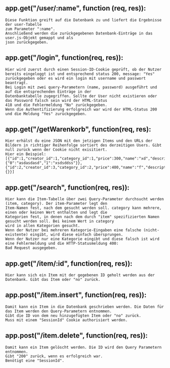 ## app.get("/user/:name", function (req, res)):
    Diese Funktion greift auf die Datenbank zu und liefert die Ergebnisse der user-Tabelle
    zum Parameter ":name". 
    Anschließend werden die zurückgegebenen Datenbank-Einträge in das user.js-Objekt gemappt und als
    json zurückgegeben.

## app.get("/login", function(req, res)):
    Hier wird zuerst durch einen Session-ID-Cookie geprüft, ob der Nutzer bereits eingeloggt ist und entsprechend status 200, message: "Yes" zurückgegeben oder es wird ein login mit username und passwort beantragt.
    Bei Login mit zwei query-Parametern (name, password) ausgeführt und auf die entsprechenden Einträge in der
    Datenbanktabelle zugegriffen. Sollte der User nicht existieren oder das Password falsch sein wird der HTML-Status
    418 und die Fehlermeldung "No" zurückgegeben. 
    Wenn die Authentifizierung erfolgreich war wird der HTML-Status 200 und die Meldung "Yes" zurückgegeben.

## app.get("/getWarenkorb", function(req, res):
    Hier erhälst du eine JSON mit den jetzigen Items und den URLs der Bildern in richtiger Reihenfolge sortiert des derzeitigen Users. Gibt null zurück wenn der Cookie nicht exisitiert.
	Hier ein Beispiel:
	[{"id":1,"creator_id":1,"category_id":1,"price":300,"name":"xd","description":"lol","urls":{"0":"asdasdasd","1":"xsdsddss"}},{"id":2,"creator_id":3,"category_id":2,"price":400,"name":"f","description":"f","urls":{}}]

## app.get("/search", function(req, res)):
    Hier kann die Item-Tabelle über zwei Query-Parameter durchsucht werden (item, category). Der item-Parameter legt den
    Item-Namen fest, nach dem gesucht werden soll. category kann mehrere, einen oder keinen Wert enthalten und legt die
    Kategorien fest, in denen nach dem durch "item" spezifizierten Namen gesucht werden soll. Bei keinem Wert in category
    wird in allen Kategorien gesucht.
    Wenn der Nutzer bei mehreren Kategorie-Eingaben eine falsche (nicht-existente) eingibt, wird diese einfach übersprungen.
    Wenn der Nutzer nur eine Kategorie eingibt und diese falsch ist wird eine Fehlermeldung und die HTTP-Statusmeldung 400: 
    Bad Request ausgegeben.

## app.get("/item/:id", function(req, res)):
    Hier kann sich ein Item mit der gegebenen ID geholt werden aus der Datenbank. Gibt das Item oder "no" zurück.

## app.post("/item.insert", function(req, res)):
    Damit kann ein Item in die Datenbank geschrieben werden. Die Daten für das Item werden den Query-Parametern entnommen.
    Gibt die ID von dem neu hinzugefügten Item oder "no" zurück.
    Muss mit einem "SessionId" Cookie authorisiert werden.

## app.post("/item.delete", function(req, res)):
    Damit kann ein Item gelöscht werden. Die ID wird den Query Parametern entnommen.
    Gibt "200" zurück, wenn es erfolgreich war.
    Benötigt eine "SessionId".